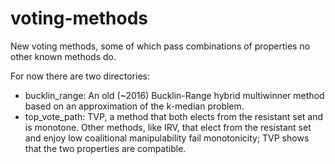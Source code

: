 # voting-methods
New voting methods, some of which pass combinations of properties no other known methods do.

For now there are two directories:
- bucklin\_range: An old (~2016) Bucklin-Range hybrid multiwinner method based on an approximation of the k-median problem.
- top\_vote\_path: TVP, a method that both elects from the resistant set and is monotone. Other methods, like IRV, that elect from the resistant set and enjoy low coalitional manipulability fail monotonicity; TVP shows that the two properties are compatible.
